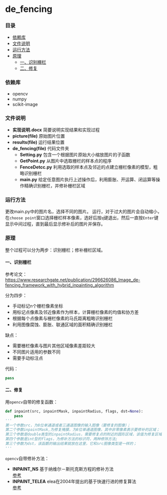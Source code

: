 # de_fencing

### 目录

* [依赖库](###依赖库)
* [文件说明](###文件说明)
* [运行方法](###运行方法)
* [原理](###原理)
    * [一、识别栅栏](####一、识别栅栏)
    * [二、修复](####二、修复)


### 依赖库

* opencv
* numpy
* scikit-image

### 文件说明

* **实现说明.docx**
  简要说明实现结果和实现过程
* **picture(file)**
  原始图片位置
* **results(file)**
  运行结果位置
* **de_fencing(file)**
  代码文件夹
    * **Setting.py** 包含一个根据图片原始大小缩放图片的子函数
    * **GetPoint.py** 从图片中选取栅栏的样本点的程序
    * **FenceDetcc.py** 利用选取的样本点及邻近的点建立栅栏像素的模型，粗略识别栅栏
    * **main.py** 给定任意图片执行上述操作后，利用膨胀、开运算、闭运算等操作精确识别栅栏，并修补栅栏区域

### 运行方法
更改main.py中的图片名，选择不同的图片。
运行，对于过大的图片会自动缩小，在`choose point`窗口选择栅栏样本像素，选好后按`q`键退出，然后一直按`Enter`键显示中间过程，直到最后显示修补后的图片并保存。


### 原理
整个过程可以分为两步：识别栅栏；修补栅栏区域。
#### 一、识别栅栏
参考论文：  
 https://www.researchgate.net/publication/296626086_Image_de-fencing_framework_with_hybrid_inpainting_algorithm  

分为四步：

* 手动标记n个栅栏像素坐标
* 用标记点像素及邻近像素作为样本，计算栅栏像素的均值和协方差
* 根据每个点像素与栅栏像素的马氏距离粗略识别栅栏
* 利用图像腐蚀、膨胀、联通区域的面积精确识别栅栏

缺点：

* 需要栅栏像素与图片其他区域像素差距较大
* 不同图片适用的参数不同
* 需要手动标注点

代码：  
```python
pass
```

#### 二、修复
用`opencv`自带的修复函数：
```python
def inpaint(src, inpaintMask, inpaintRadius, flags, dst=None):
    pass
'''
第一个参数src，为8位单通道或者三通道图像的输入图像（要修复的图像）；
第二个参数inpaintMask,为修复掩膜，为8位单通道图像，其中非零像素表示要修补的区域；
第三个参数是double类型的inpaintRadius，需要修复点的附近的圆形区域，该值为修复区域的半径；
第四个参数是int型的flags，为修补方法的标识符，两种修饰方法;
第三个参数为dst，该函数的输出结果就放在这里，它和src图像类型是一样的；
'''
```
`opencv`自带修补方法：  

*   **INPAINT_NS** 基于纳维尔－斯托克斯方程的修补方法  
[参考](https://wenku.baidu.com/view/97679916e87101f69e319536.html)
*  **INPAINT_TELEA** elea在2004年提出的基于快速行进的修复算法  
[参考](https://blog.csdn.net/carson2005/article/details/6844025)



